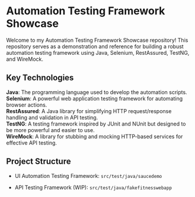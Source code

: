 # Automation Testing Framework Showcase


Welcome to my Automation Testing Framework Showcase repository! 
This repository serves as a demonstration and reference for building a robust automation testing framework using Java, Selenium, RestAssured, TestNG, and WireMock.

## Key Technologies
  **Java**: The programming language used to develop the automation scripts.  
  **Selenium**: A powerful web application testing framework for automating browser actions.  
  **RestAssured**: A Java library for simplifying HTTP request/response handling and validation in API testing.  
  **TestNG**: A testing framework inspired by JUnit and NUnit but designed to be more powerful and easier to use.  
  **WireMock**: A library for stubbing and mocking HTTP-based services for effective API testing.  

## Project Structure
- UI Automation Testing Framework:
``` src/test/java/saucedemo ``` 

- API Testing Framework (WIP):
``` src/test/java/fakefitnesswebapp ```

